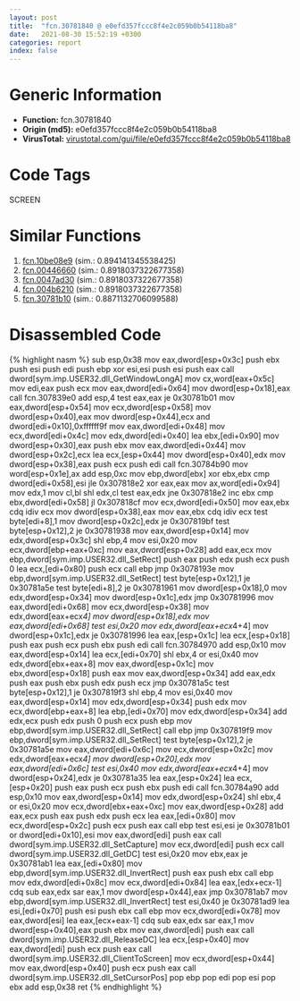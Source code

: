 ```yaml
---
layout: post
title:  "fcn.30781840 @ e0efd357fccc8f4e2c059b0b54118ba8"
date:   2021-08-30 15:52:19 +0300
categories: report
index: false
---
```


# Generic Information
- **Function:** fcn.30781840
- **Origin (md5):** e0efd357fccc8f4e2c059b0b54118ba8
- **VirusTotal:** [virustotal.com/gui/file/e0efd357fccc8f4e2c059b0b54118ba8][virustotal_ref]

# Code Tags
<span class="tag" id="SCREEN">SCREEN</span>


# Similar Functions

1. [fcn.10be08e9][similar_1_ref] (sim.: 0.894141345538425)
2. [fcn.00446660][similar_2_ref] (sim.: 0.8918037322677358)
3. [fcn.0047ad30][similar_3_ref] (sim.: 0.8918037322677358)
4. [fcn.004b6210][similar_4_ref] (sim.: 0.8918037322677358)
5. [fcn.30781b10][similar_5_ref] (sim.: 0.8871132706099588)


# Disassembled Code

{% highlight nasm %}
sub esp,0x38
mov eax,dword[esp+0x3c]
push ebx
push esi
push edi
push ebp
xor esi,esi
push esi
push eax
call dword[sym.imp.USER32.dll_GetWindowLongA]
mov cx,word[eax+0x5c]
mov edi,eax
push ecx
mov eax,dword[edi+0x64]
mov dword[esp+0x18],eax
call fcn.307839e0
add esp,4
test eax,eax
je 0x30781b01
mov eax,dword[esp+0x54]
mov ecx,dword[esp+0x58]
mov dword[esp+0x40],eax
mov dword[esp+0x44],ecx
and dword[edi+0x10],0xffffff9f
mov eax,dword[edi+0x48]
mov ecx,dword[edi+0x4c]
mov edx,dword[edi+0x40]
lea ebx,[edi+0x90]
mov dword[esp+0x30],eax
push ebx
mov eax,dword[edi+0x44]
mov dword[esp+0x2c],ecx
lea ecx,[esp+0x44]
mov dword[esp+0x40],edx
mov dword[esp+0x38],eax
push ecx
push edi
call fcn.30784b90
mov word[esp+0x1e],ax
add esp,0xc
mov ebp,dword[ebx]
xor ebx,ebx
cmp dword[edi+0x58],esi
jle 0x307818e2
xor eax,eax
mov ax,word[edi+0x94]
mov edx,1
mov cl,bl
shl edx,cl
test eax,edx
jne 0x307818e2
inc ebx
cmp ebx,dword[edi+0x58]
jl 0x307818cf
mov ecx,dword[edi+0x50]
mov eax,ebx
cdq
idiv ecx
mov dword[esp+0x38],eax
mov eax,ebx
cdq
idiv ecx
test byte[edi+8],1
mov dword[esp+0x2c],edx
je 0x307819bf
test byte[esp+0x12],2
je 0x30781938
mov eax,dword[esp+0x14]
mov edx,dword[esp+0x3c]
shl ebp,4
mov esi,0x20
mov ecx,dword[ebp+eax+0xc]
mov eax,dword[esp+0x28]
add eax,ecx
mov ebp,dword[sym.imp.USER32.dll_SetRect]
push eax
push edx
push ecx
push 0
lea ecx,[edi+0x80]
push ecx
call ebp
jmp 0x3078193e
mov ebp,dword[sym.imp.USER32.dll_SetRect]
test byte[esp+0x12],1
je 0x30781a5e
test byte[edi+8],2
je 0x30781961
mov dword[esp+0x18],0
mov edx,dword[esp+0x34]
mov dword[esp+0x1c],edx
jmp 0x30781996
mov eax,dword[edi+0x68]
mov ecx,dword[esp+0x38]
mov edx,dword[eax+ecx*4]
mov dword[esp+0x18],edx
mov eax,dword[edi+0x68]
test esi,0x20
mov edx,dword[eax+ecx*4+4]
mov dword[esp+0x1c],edx
je 0x30781996
lea eax,[esp+0x1c]
lea ecx,[esp+0x18]
push eax
push ecx
push ebx
push edi
call fcn.30784970
add esp,0x10
mov eax,dword[esp+0x14]
lea ecx,[edi+0x70]
shl ebx,4
or esi,0x40
mov edx,dword[ebx+eax+8]
mov eax,dword[esp+0x1c]
mov ebx,dword[esp+0x18]
push eax
mov eax,dword[esp+0x34]
add eax,edx
push eax
push ebx
push edx
push ecx
jmp 0x30781a5c
test byte[esp+0x12],1
je 0x307819f3
shl ebp,4
mov esi,0x40
mov eax,dword[esp+0x14]
mov edx,dword[esp+0x34]
push edx
mov ecx,dword[ebp+eax+8]
lea ebp,[edi+0x70]
mov edx,dword[esp+0x34]
add edx,ecx
push edx
push 0
push ecx
push ebp
mov ebp,dword[sym.imp.USER32.dll_SetRect]
call ebp
jmp 0x307819f9
mov ebp,dword[sym.imp.USER32.dll_SetRect]
test byte[esp+0x12],2
je 0x30781a5e
mov eax,dword[edi+0x6c]
mov ecx,dword[esp+0x2c]
mov edx,dword[eax+ecx*4]
mov dword[esp+0x20],edx
mov eax,dword[edi+0x6c]
test esi,0x40
mov edx,dword[eax+ecx*4+4]
mov dword[esp+0x24],edx
je 0x30781a35
lea eax,[esp+0x24]
lea ecx,[esp+0x20]
push eax
push ecx
push ebx
push edi
call fcn.30784a90
add esp,0x10
mov eax,dword[esp+0x14]
mov edx,dword[esp+0x24]
shl ebx,4
or esi,0x20
mov ecx,dword[ebx+eax+0xc]
mov eax,dword[esp+0x28]
add eax,ecx
push eax
push edx
push ecx
lea eax,[edi+0x80]
mov ecx,dword[esp+0x2c]
push ecx
push eax
call ebp
test esi,esi
je 0x30781b01
or dword[edi+0x10],esi
mov eax,dword[edi]
push eax
call dword[sym.imp.USER32.dll_SetCapture]
mov ecx,dword[edi]
push ecx
call dword[sym.imp.USER32.dll_GetDC]
test esi,0x20
mov ebx,eax
je 0x30781ab1
lea eax,[edi+0x80]
mov ebp,dword[sym.imp.USER32.dll_InvertRect]
push eax
push ebx
call ebp
mov edx,dword[edi+0x8c]
mov ecx,dword[edi+0x84]
lea eax,[edx+ecx-1]
cdq
sub eax,edx
sar eax,1
mov dword[esp+0x44],eax
jmp 0x30781ab7
mov ebp,dword[sym.imp.USER32.dll_InvertRect]
test esi,0x40
je 0x30781ad9
lea esi,[edi+0x70]
push esi
push ebx
call ebp
mov ecx,dword[edi+0x78]
mov eax,dword[esi]
lea eax,[ecx+eax-1]
cdq
sub eax,edx
sar eax,1
mov dword[esp+0x40],eax
push ebx
mov eax,dword[edi]
push eax
call dword[sym.imp.USER32.dll_ReleaseDC]
lea ecx,[esp+0x40]
mov eax,dword[edi]
push ecx
push eax
call dword[sym.imp.USER32.dll_ClientToScreen]
mov ecx,dword[esp+0x44]
mov eax,dword[esp+0x40]
push ecx
push eax
call dword[sym.imp.USER32.dll_SetCursorPos]
pop ebp
pop edi
pop esi
pop ebx
add esp,0x38
ret
{% endhighlight %}


[similar_1_ref]: /report/fcn.10be08e9@89dc67d2f980e8488f97b1bf8cb24258
[similar_2_ref]: /report/fcn.00446660@289859175c221b107317af7727d26c17
[similar_3_ref]: /report/fcn.0047ad30@be7fba7cc724acf4ae2900d99e0fc9c3
[similar_4_ref]: /report/fcn.004b6210@279a61b1e76da49531f1f16fd1102a2d
[similar_5_ref]: /report/fcn.30781b10@e0efd357fccc8f4e2c059b0b54118ba8
[virustotal_ref]: https://www.virustotal.com/gui/file/e0efd357fccc8f4e2c059b0b54118ba8